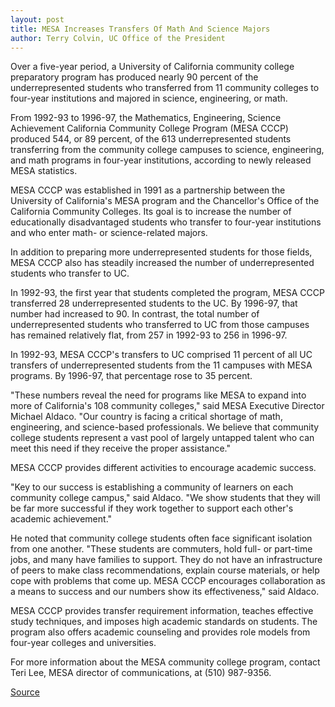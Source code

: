 ```yaml
---
layout: post
title: MESA Increases Transfers Of Math And Science Majors
author: Terry Colvin, UC Office of the President
---
```


Over a five-year period, a University of California community college preparatory program has produced nearly 90 percent of the underrepresented students who transferred from 11 community colleges to four-year institutions and majored in science, engineering, or math.

From 1992-93 to 1996-97, the Mathematics, Engineering, Science Achievement California Community College Program (MESA CCCP) produced 544, or 89 percent, of the 613 underrepresented students transferring from the community college campuses to science, engineering, and math programs in four-year institutions, according to newly released MESA statistics.

MESA CCCP was established in 1991 as a partnership between the University of California's MESA program and the Chancellor's Office of the California Community Colleges. Its goal is to increase the number of educationally disadvantaged students who transfer to four-year institutions and who enter math- or science-related majors.

In addition to preparing more underrepresented students for those fields, MESA CCCP also has steadily increased the number of underrepresented students who transfer to UC.

In 1992-93, the first year that students completed the program, MESA CCCP transferred 28 underrepresented students to the UC. By 1996-97, that number had increased to 90. In contrast, the total number of underrepresented students who transferred to UC from those campuses has remained relatively flat, from 257 in 1992-93 to 256 in 1996-97.

In 1992-93, MESA CCCP's transfers to UC comprised 11 percent of all UC transfers of underrepresented students from the 11 campuses with MESA programs. By 1996-97, that percentage rose to 35 percent.

"These numbers reveal the need for programs like MESA to expand into more of California's 108 community colleges," said MESA Executive Director Michael Aldaco. "Our country is facing a critical shortage of math, engineering, and science-based professionals. We believe that community college students represent a vast pool of largely untapped talent who can meet this need if they receive the proper assistance."

MESA CCCP provides different activities to encourage academic success.

"Key to our success is establishing a community of learners on each community college campus," said Aldaco. "We show students that they will be far more successful if they work together to support each other's academic achievement."

He noted that community college students often face significant isolation from one another. "These students are commuters, hold full- or part-time jobs, and many have families to support. They do not have an infrastructure of peers to make class recommendations, explain course materials, or help cope with problems that come up. MESA CCCP encourages collaboration as a means to success and our numbers show its effectiveness," said Aldaco.

MESA CCCP provides transfer requirement information, teaches effective study techniques, and imposes high academic standards on students. The program also offers academic counseling and provides role models from four-year colleges and universities.

For more information about the MESA community college program, contact Teri Lee, MESA director of communications, at (510) 987-9356.

[Source](http://www1.ucsc.edu/oncampus/currents/98-99/10-12/mesa.htm "Permalink to MESA program statistics: 10-12-98")
